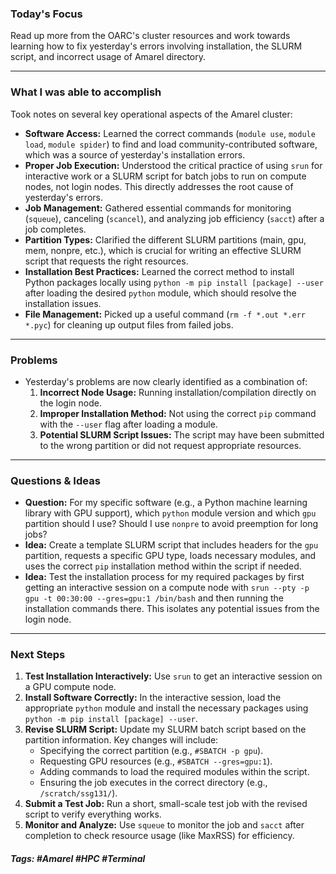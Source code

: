 ### Today's Focus

Read up more from the OARC's cluster resources and work towards learning how to fix yesterday's errors involving installation, the SLURM script, and incorrect usage of Amarel directory.
***
### What I was able to accomplish

Took notes on several key operational aspects of the Amarel cluster:

- **Software Access:** Learned the correct commands (`module use`, `module load`, `module spider`) to find and load community-contributed software, which was a source of yesterday's installation errors.
- **Proper Job Execution:** Understood the critical practice of using `srun` for interactive work or a SLURM script for batch jobs to run on compute nodes, not login nodes. This directly addresses the root cause of yesterday's errors.
- **Job Management:** Gathered essential commands for monitoring (`squeue`), canceling (`scancel`), and analyzing job efficiency (`sacct`) after a job completes.
- **Partition Types:** Clarified the different SLURM partitions (main, gpu, mem, nonpre, etc.), which is crucial for writing an effective SLURM script that requests the right resources.
- **Installation Best Practices:** Learned the correct method to install Python packages locally using `python -m pip install [package] --user` after loading the desired `python` module, which should resolve the installation issues.
- **File Management:** Picked up a useful command (`rm -f *.out *.err *.pyc`) for cleaning up output files from failed jobs.
***
### Problems
- Yesterday's problems are now clearly identified as a combination of:
    1. **Incorrect Node Usage:** Running installation/compilation directly on the login node.
    2. **Improper Installation Method:** Not using the correct `pip` command with the `--user` flag after loading a module.
    3. **Potential SLURM Script Issues:** The script may have been submitted to the wrong partition or did not request appropriate resources.
***
### Questions & Ideas
- **Question:** For my specific software (e.g., a Python machine learning library with GPU support), which `python` module version and which `gpu` partition should I use? Should I use `nonpre` to avoid preemption for long jobs?
- **Idea:** Create a template SLURM script that includes headers for the `gpu` partition, requests a specific GPU type, loads necessary modules, and uses the correct `pip` installation method within the script if needed.
- **Idea:** Test the installation process for my required packages by first getting an interactive session on a compute node with `srun --pty -p gpu -t 00:30:00 --gres=gpu:1 /bin/bash` and then running the installation commands there. This isolates any potential issues from the login node.
***
### Next Steps
1. **Test Installation Interactively:** Use `srun` to get an interactive session on a GPU compute node.
2. **Install Software Correctly:** In the interactive session, load the appropriate `python` module and install the necessary packages using `python -m pip install [package] --user`.
3. **Revise SLURM Script:** Update my SLURM batch script based on the partition information. Key changes will include:
    - Specifying the correct partition (e.g., `#SBATCH -p gpu`).
    - Requesting GPU resources (e.g., `#SBATCH --gres=gpu:1`).
    - Adding commands to load the required modules within the script.
    - Ensuring the job executes in the correct directory (e.g., `/scratch/ssg131/`).
4. **Submit a Test Job:** Run a short, small-scale test job with the revised script to verify everything works.
5. **Monitor and Analyze:** Use `squeue` to monitor the job and `sacct` after completion to check resource usage (like MaxRSS) for efficiency.

##### Tags: #Amarel #HPC #Terminal 




